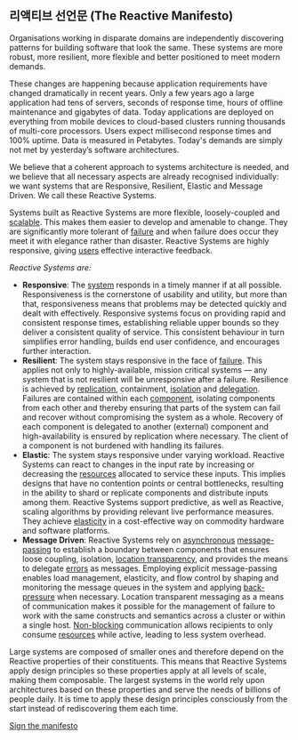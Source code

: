 리액티브 선언문 (The Reactive Manifesto)
------------------------------------

Organisations working in disparate domains are independently discovering patterns for building software that look the same. These systems are more robust, more resilient, more flexible and better positioned to meet modern demands. 

These changes are happening because application requirements have changed dramatically in recent years. Only a few years ago a large application had tens of servers, seconds of response time, hours of offline maintenance and gigabytes of data. Today applications are deployed on everything from mobile devices to cloud-based clusters running thousands of multi-core processors. Users expect millisecond response times and 100% uptime. Data is measured in Petabytes. Today's demands are simply not met by yesterday’s software architectures.

We believe that a coherent approach to systems architecture is needed, and we believe that all necessary aspects are already recognised individually: we want systems that are Responsive, Resilient, Elastic and Message Driven. We call these Reactive Systems.

Systems built as Reactive Systems are more flexible, loosely-coupled and [scalable](/glossary#Scalability). This makes them easier to develop and amenable to change. They are significantly more tolerant of [failure](/glossary#Failure) and when failure does occur they meet it with elegance rather than disaster. Reactive Systems are highly responsive, giving [users](/glossary#User) effective interactive feedback. 

*Reactive Systems are:*

* <a name="Responsive"></a>**Responsive**: The [system](/glossary#System) responds in a timely manner if at all possible. Responsiveness is the cornerstone of usability and utility, but more than that, responsiveness means that problems may be detected quickly and dealt with effectively. Responsive systems focus on providing rapid and consistent response times, establishing reliable upper bounds so they deliver a consistent quality of service. This consistent behaviour in turn simplifies error handling, builds end user confidence, and encourages further interaction. 
* <a name="Resilient"></a>**Resilient**: The system stays responsive in the face of [failure](/glossary#Failure). This applies not only to highly-available, mission critical systems — any system that is not resilient will be unresponsive after a failure. Resilience is achieved by [replication](/glossary#Replication), containment, [isolation](/glossary#Isolation) and [delegation](/glossary#Delegation). Failures are contained within each [component](/glossary#Component), isolating components from each other and thereby ensuring that parts of the system can fail and recover without compromising the system as a whole. Recovery of each component is delegated to another (external) component and high-availability is ensured by replication where necessary. The client of a component is not burdened with handling its failures.
* <a name="Elastic"></a>**Elastic**: The system stays responsive under varying workload. Reactive Systems can react to changes in the input rate by increasing or decreasing the [resources](/glossary#Resource) allocated to service these inputs. This implies designs that have no contention points or central bottlenecks, resulting in the ability to shard or replicate components and distribute inputs among them. Reactive Systems support predictive, as well as Reactive, scaling algorithms by providing relevant live performance measures. They achieve [elasticity](/glossary#Elasticity) in a cost-effective way on commodity hardware and software platforms.
* <a name="Message-Driven"></a>**Message Driven**: Reactive Systems rely on [asynchronous](/glossary#Asynchronous) [message-passing](/glossary#Message-Driven) to establish a boundary between components that ensures loose coupling, isolation, [location transparency](/glossary#Location-Transparency), and provides the means to delegate [errors](/glossary#Failure) as messages. Employing explicit message-passing enables load management, elasticity, and flow control by shaping and monitoring the message queues in the system and applying [back-pressure](/glossary#Back-Pressure) when necessary. Location transparent messaging as a means of communication makes it possible for the management of failure to work with the same constructs and semantics across a cluster or within a single host. [Non-blocking](/glossary#Non-Blocking) communication allows recipients to only consume [resources](/glossary#Resource) while active, leading to less system overhead.

Large systems are composed of smaller ones and therefore depend on the Reactive properties of their constituents. This means that Reactive Systems apply design principles so these properties apply at all levels of scale, making them composable. The largest systems in the world rely upon architectures based on these properties and serve the needs of billions of people daily. It is time to apply these design principles consciously from the start instead of rediscovering them each time.

[Sign the manifesto](http://www.reactivemanifesto.org/#sign-button)

